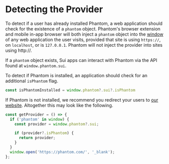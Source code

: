 # Detecting the Provider

To detect if a user has already installed Phantom, a web application should check for the existence of a `phantom` object. Phantom's browser extension and mobile in-app browser will both inject a `phantom` object into the [window](https://developer.mozilla.org/en-US/docs/Web/API/Window) of any web application the user visits, provided that site is using `https://`, on `localhost`, or is `127.0.0.1`. Phantom will not inject the provider into sites using http://.

If a `phantom` object exists, Sui apps can interact with Phantom via the API found at `window.phantom.sui`.

To detect if Phantom is installed, an application should check for an additional `isPhantom` flag.

```typescript
const isPhantomInstalled = window.phantom?.sui?.isPhantom
```

If Phantom is not installed, we recommend you redirect your users to [our website](https://www.phantom.com). Altogether this may look like the following.

```typescript
const getProvider = () => {
  if ('phantom' in window) {
    const provider = window.phantom?.sui;

    if (provider?.isPhantom) {
      return provider;
    }
  }
  window.open('https://phantom.com/', '_blank');
};
```

